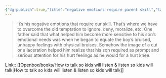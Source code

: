 ```yaml
---
{"dg-publish":true,"title":"negative emotions require parent skill","tags":["quotes"],"date":"2023-09-17T10:47:07+04:00","modified_at":"2023-11-06T21:44:55+04:00","alias":"negative emotions require parent skill","dg-path":"/quotes/202309171047.md","permalink":"/quotes/202309171047/","dgPassFrontmatter":true}
---
```



> It’s his negative emotions that require our skill. That’s where we have to overcome the old temptation to ignore, deny, moralize, etc. One father said that what helped him become more sensitive to his son’s emotional needs was when he began to equate the boy’s bruised, unhappy feelings with physical bruises. Somehow the image of a cut or a laceration helped him realize that his son required as prompt and serious attention for his hurt feelings as he would for a hurt knee.

Link:: [[Openbox/books/How to talk so kids will listen & listen so kids will talk|How to talk so kids will listen & listen so kids will talk]]
